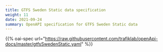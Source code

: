 ```yaml
---
title: GTFS Sweden Static data specification
weight: 11
date: 2021-09-24
summary: OpenAPI specification for GTFS Sweden Static data
---
```


{{% oai-spec url="https://raw.githubusercontent.com/trafiklab/openApi-docs/master/gtfsSwedenStatic.yaml" %}}